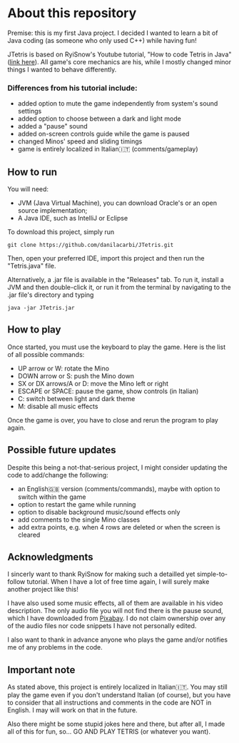 # About this repository

Premise: this is my first Java project. I decided I wanted to learn a bit of Java coding (as someone who only used C++) while having fun!

JTetris is based on RyiSnow's Youtube tutorial, "How to code Tetris in Java" ([link here](https://www.youtube.com/watch?v=N1ktYfszqnM)). 
All game's core mechanics are his, while I mostly changed minor things I wanted to behave differently.

### Differences from his tutorial include:
- added option to mute the game independently from system's sound settings
- added option to choose between a dark and light mode
- added a "pause" sound
- added on-screen controls guide while the game is paused
- changed Minos' speed and sliding timings
- game is entirely localized in Italian🇮🇹 (comments/gameplay)

## How to run
You will need:
- JVM (Java Virtual Machine), you can download Oracle's or an open source implementation;
- A Java IDE, such as IntelliJ or Eclipse

To download this project, simply run
```
git clone https://github.com/danilacarbi/JTetris.git
```
Then, open your preferred IDE, import this project and then run the "Tetris.java" file.

Alternatively, a .jar file is available in the "Releases" tab. To run it, install a JVM and then double-click it, or run it from the terminal by navigating to the .jar file's directory and typing
```
java -jar JTetris.jar
```

## How to play
Once started, you must use the keyboard to play the game. Here is the list of all possible commands:
- UP arrow or W: rotate the Mino
- DOWN arrow or S: push the Mino down
- SX or DX arrows/A or D: move the Mino left or right
- ESCAPE or SPACE: pause the game, show controls (in Italian)
- C: switch between light and dark theme
- M: disable all music effects

Once the game is over, you have to close and rerun the program to play again.

## Possible future updates
Despite this being a not-that-serious project, I might consider updating the code to add/change the following:
- an English🇬🇧 version (comments/commands), maybe with option to switch within the game
- option to restart the game while running
- option to disable background music/sound effects only
- add comments to the single Mino classes
- add extra points, e.g. when 4 rows are deleted or when the screen is cleared

## Acknowledgments
I sincerly want to thank RyiSnow for making such a detailled yet simple-to-follow tutorial. When I have a lot of free time again, I will surely make another project like this!

I have also used some music effects, all of them are available in his video description. The only audio file you will not find there is the pause sound, 
which I have downloaded from [Pixabay](https://pixabay.com/sound-effects/search/pause/).
I do not claim ownership over any of the audio files nor code snippets I have not personally edited.

I also want to thank in advance anyone who plays the game and/or notifies me of any problems in the code.

## Important note
As stated above, this project is entirely localized in Italian🇮🇹. You may still play the game even if you don't understand Italian (of course), 
but you have to consider that all instructions and comments in the code are NOT in English. I may will work on that in the future. 

Also there might be some stupid jokes here and there, but after all, I made all of this for fun, so... GO AND PLAY TETRIS (or whatever you want).

